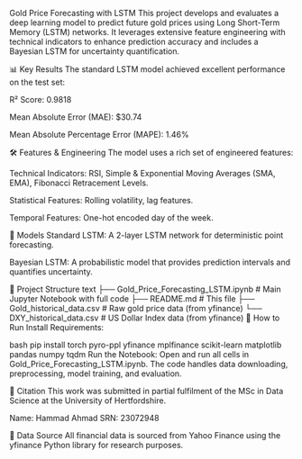 Gold Price Forecasting with LSTM
This project develops and evaluates a deep learning model to predict future gold prices using Long Short-Term Memory (LSTM) networks. It leverages extensive feature engineering with technical indicators to enhance prediction accuracy and includes a Bayesian LSTM for uncertainty quantification.

📊 Key Results
The standard LSTM model achieved excellent performance on the test set:

R² Score: 0.9818

Mean Absolute Error (MAE): $30.74

Mean Absolute Percentage Error (MAPE): 1.46%

🛠️ Features & Engineering
The model uses a rich set of engineered features:

Technical Indicators: RSI, Simple & Exponential Moving Averages (SMA, EMA), Fibonacci Retracement Levels.

Statistical Features: Rolling volatility, lag features.

Temporal Features: One-hot encoded day of the week.

🧠 Models
Standard LSTM: A 2-layer LSTM network for deterministic point forecasting.

Bayesian LSTM: A probabilistic model that provides prediction intervals and quantifies uncertainty.

📁 Project Structure
text
├── Gold_Price_Forecasting_LSTM.ipynb  # Main Jupyter Notebook with full code
├── README.md                          # This file
├── Gold_historical_data.csv           # Raw gold price data (from yfinance)
└── DXY_historical_data.csv            # US Dollar Index data (from yfinance)
🚀 How to Run
Install Requirements:

bash
pip install torch pyro-ppl yfinance mplfinance scikit-learn matplotlib pandas numpy tqdm
Run the Notebook: Open and run all cells in Gold_Price_Forecasting_LSTM.ipynb. The code handles data downloading, preprocessing, model training, and evaluation.

📜 Citation
This work was submitted in partial fulfilment of the MSc in Data Science at the University of Hertfordshire.

Name: Hammad Ahmad
SRN: 23072948

🔗 Data Source
All financial data is sourced from Yahoo Finance using the yfinance Python library for research purposes.
